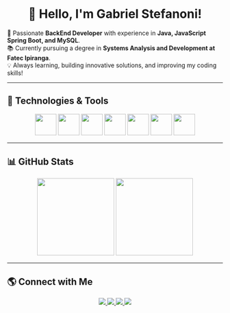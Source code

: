 <h1 align="center">👋 Hello, I'm Gabriel Stefanoni!</h1>

🚀 Passionate **BackEnd Developer** with experience in **Java, JavaScript Spring Boot, and MySQL**.  
📚 Currently pursuing a degree in **Systems Analysis and Development at Fatec Ipiranga**.  
💡 Always learning, building innovative solutions, and improving my coding skills!  

---

## 🚀 Technologies & Tools  

<div align="center">
  <img src="https://cdn.jsdelivr.net/gh/devicons/devicon/icons/java/java-original.svg" width="50" height="50"/>
  <img src="https://cdn.jsdelivr.net/gh/devicons/devicon/icons/javascript/javascript-original.svg" width="50" height="50"/>
  <img src="https://cdn.jsdelivr.net/gh/devicons/devicon/icons/spring/spring-original.svg" width="50" height="50"/>
  <img src="https://cdn.jsdelivr.net/gh/devicons/devicon/icons/mysql/mysql-original.svg" width="50" height="50"/>
  <img src="https://cdn.jsdelivr.net/gh/devicons/devicon/icons/git/git-original.svg" width="50" height="50"/>
  <img src="https://cdn.jsdelivr.net/gh/devicons/devicon/icons/docker/docker-original.svg" width="50" height="50"/>
  <img src="https://cdn.jsdelivr.net/gh/devicons/devicon/icons/jenkins/jenkins-original.svg" width="50" height="50"/>
</div>


---

## 📊 GitHub Stats  

<div align="center">
  <img height="180em" src="https://github-readme-stats.vercel.app/api?username=GabStefanoni01&show_icons=true&theme=tokyonight" />
  <img height="180em" src="https://github-readme-streak-stats.herokuapp.com/?user=GabStefanoni01&theme=tokyonight" />
</div>

---

## 🌎 Connect with Me  

<div align="center">
  <a href="https://www.linkedin.com/in/gabriel-stefanoni-1674701b8" target="_blank">
    <img src="https://img.shields.io/badge/LinkedIn-blue?style=for-the-badge&logo=linkedin" />
  </a>
  <a href="https://github.com/GabStefanoni01" target="_blank">
    <img src="https://img.shields.io/badge/GitHub-black?style=for-the-badge&logo=github" />
  </a>
  <a href="mailto:gabrielpstefanoni@gmail.com" target="_blank">
    <img src="https://img.shields.io/badge/Email-red?style=for-the-badge&logo=gmail" />
  </a>
  <a href="https://gabstefanoni01.github.io/Portifolio" target="_blank">
    <img src="https://img.shields.io/badge/Portfolio-%230077B5?style=for-the-badge&logo=vercel&logoColor=white" />
  </a>
</div>
